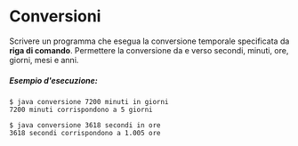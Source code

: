 # Conversioni

Scrivere un programma che esegua la conversione temporale specificata da **riga di comando**. Permettere la conversione da e verso secondi, minuti, ore, giorni, mesi e anni.

##### Esempio d'esecuzione:

```text
$ java conversione 7200 minuti in giorni
7200 minuti corrispondono a 5 giorni

$ java conversione 3618 secondi in ore
3618 secondi corrispondono a 1.005 ore

```

